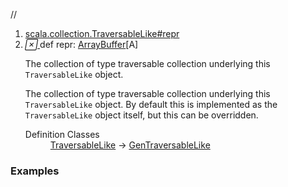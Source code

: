 //
<ol>
<li><a href="https://www.scala-lang.org/api/2.12.3/scala/collection/mutable/ArrayBuffer.html#repr:Repr">scala.collection.TraversableLike#repr</a></li>
<li name="scala.collection.TraversableLike#repr" visbl="pub" class="indented0 " data-isabs="false" fullcomment="yes" group="Ungrouped"> <a id="repr:Repr"></a><a id="repr:ArrayBuffer[A]"></a> <span class="permalink"> <a href="../../../scala/collection/mutable/ArrayBuffer.html#repr:Repr" title="Permalink"> <i class="material-icons"></i> </a> </span> <span class="modifier_kind"> <span class="modifier"></span> <span class="kind">def</span> </span> <span class="symbol"> <span class="name">repr</span><span class="result">: <a href="" class="extype" name="scala.collection.mutable.ArrayBuffer">ArrayBuffer</a>[<span class="extype" name="scala.collection.mutable.ArrayBuffer.A">A</span>]</span> </span> <p class="shortcomment cmt">The collection of type traversable collection underlying this <code>TraversableLike</code> object.</p>
 <div class="fullcomment">
  <div class="comment cmt">
   <p>The collection of type traversable collection underlying this <code>TraversableLike</code> object. By default this is implemented as the <code>TraversableLike</code> object itself, but this can be overridden. </p>
  </div>
  <dl class="attributes block"> 
   <dt>
    Definition Classes
   </dt>
   <dd>
    <a href="../TraversableLike.html" class="extype" name="scala.collection.TraversableLike">TraversableLike</a> → 
    <a href="../GenTraversableLike.html" class="extype" name="scala.collection.GenTraversableLike">GenTraversableLike</a>
   </dd>
  </dl>
 </div> </li>
        </ol>


### Examples



